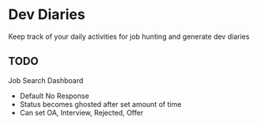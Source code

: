 # Dev Diaries

Keep track of your daily activities for job hunting and generate dev diaries

## TODO

Job Search Dashboard

- Default No Response
- Status becomes ghosted after set amount of time
- Can set OA, Interview, Rejected, Offer
